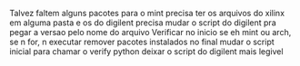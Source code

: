 Talvez faltem alguns pacotes para o mint
precisa ter os arquivos do xilinx em alguma pasta e os do digilent
precisa mudar o script do digilent pra pegar a versao pelo nome do arquivo
Verificar no inicio se eh mint ou arch, se n for, n executar
remover pacotes instalados no final
mudar o script inicial para chamar o verify python
deixar o script do digilent mais legivel

